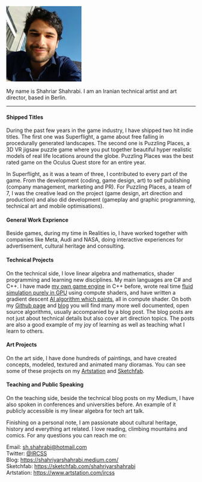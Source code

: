 
<div>
<img src="https://github.com/IRCSS/IRCSS.github.io/blob/main/docs/assets/self-picture.jpg?raw=true" width="200" height="200"/>
<p>My name is Shahriar Shahrabi. I am an Iranian technical artist and art director, based in Berlin. </p>
</div>
<hr>


#### Shipped Titles
During the past few years in the game industry, I have shipped two hit indie titles. The first one was Superflight, a game about free falling in procedurally generated landscapes. The second one is Puzzling Places, a 3D VR jigsaw puzzle game where you put together beautiful hyper realistic models of real life locations around the globe. Puzzling Places was the best rated game on the Oculus Quest store for an entire year. 

In Superflight, as it was a team of three, I contributed to every part of the game. From the development (coding, game design, art) to self publishing (company management, marketing and PR). For Puzzling Places, a team of 7, I was the creative lead on the project (game design, art direction and production) and also did development (gameplay and graphic programming, technical art and mobile optimisations). 

#### General Work Exprience
Beside games, during my time in Realities io, I have worked together with companies like Meta, Audi and NASA, doing interactive experiences for advertisement, cultural heritage and consulting.

#### Technical Projects
On the technical side, I love linear algebra and mathematics, shader programming and learning new disciplines. My main languages are C# and C++. I have made [my own game engine](https://github.com/IRCSS/ToyRenderer) in C++ before, wrote real time [fluid simulation purely in GPU](https://shahriyarshahrabi.medium.com/gentle-introduction-to-fluid-simulation-for-programmers-and-technical-artists-7c0045c40bac) using compute shaders, and have written a gradient descent [AI algorithm which paints](https://shahriyarshahrabi.medium.com/procedural-paintings-with-genetic-evolution-algorithm-6838a6e64703), all in compute shader. On both my [Github page](https://github.com/IRCSS) and [blog](https://medium.com/@shahriyarshahrabi) you will find many more well documented, open source algorithms, usually accompanied by a blog post. The blog posts are not just about technical details but also cover art direction topics. The posts are also a good example of my joy of learning as well as teaching what I learn to others. 

#### Art Projects
On the art side, I have done hundreds of paintings, and have created concepts, modeled, textured and animated many dioramas. You can see some of these projects on my [Artstation](https://ircss.artstation.com/) and [Sketchfab](https://sketchfab.com/shahriyarshahrabi).

#### Teaching and Public Speaking
On the teaching side, beside the technical blog posts on my Medium, I have also spoken in conferences and universities before. An example of it publicly accessible is my linear algebra for tech art talk.   

Finishing on a personal note, I am passionate about cultural heritage, history and everything art related. I love reading, climbing mountains and comics. For any questions you can reach me on: 

Email:       sh.shahrabi@hotmail.com <br/>
Twitter:     [@IRCSS](https://twitter.com/IRCSS) <br/>
Blog:        https://shahriyarshahrabi.medium.com/ <br/>
Sketchfab:   https://sketchfab.com/shahriyarshahrabi <br/>
Artstation:  https://www.artstation.com/ircss  <br/>
